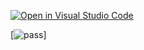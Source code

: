 [![Open in Visual Studio Code](https://classroom.github.com/assets/open-in-vscode-f059dc9a6f8d3a56e377f745f24479a46679e63a5d9fe6f495e02850cd0d8118.svg)](https://classroom.github.com/online_ide?assignment_repo_id=6296970&assignment_repo_type=AssignmentRepo)

[![pass](https://github.com/TestowanieAutomatyczneUG/laboratorium-6-nsobisz/actions/workflows/python-package.yml/badge.svg)] 
